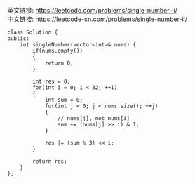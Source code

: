 英文链接: https://leetcode.com/problems/single-number-ii/  
中文链接: https://leetcode-cn.com/problems/single-number-ii/

```
class Solution {
public:
    int singleNumber(vector<int>& nums) {
        if(nums.empty())
        {
        	return 0;
        }

        int res = 0;
        for(int i = 0; i < 32; ++i)
        {
        	int sum = 0;
        	for(int j = 0; j < nums.size(); ++j)
        	{
                // nums[j], not nums[i]
        		sum += (nums[j] >> i) & 1;
        	}

        	res |= (sum % 3) << i;
        }

        return res;
    }
};
```
